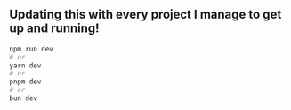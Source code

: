## Updating this with every project I manage to get up and running!


```bash
npm run dev
# or
yarn dev
# or
pnpm dev
# or
bun dev
```

